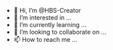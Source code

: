 - 👋 Hi, I’m @HBS-Creator
- 👀 I’m interested in ...
- 🌱 I’m currently learning ...
- 💞️ I’m looking to collaborate on ...
- 📫 How to reach me ...

<!---
HBS-Creator/HBS-Creator is a ✨ special ✨ repository because its `README.md` (this file) appears on your GitHub profile.
You can click the Preview link to take a look at your changes.
--->
